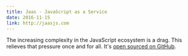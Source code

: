 ```yaml
---
title: Jaas - JavaScript as a Service
date: 2016-11-15
link: http://jaasjs.com
---
```


The increasing complexity in the JavaScript ecosystem is a drag. This relieves
that pressure once and for all. It's [open sourced on GitHub][github].

  [github]: https://github.com/oliverzheng/jaas
